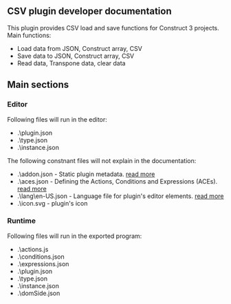 ## CSV plugin developer documentation

This plugin provides CSV load and save functions for Construct 3 projects.
Main functions:
 - Load data from JSON, Construct array, CSV
 - Save data to JSON, Construct array, CSV
 - Read data, Transpone data, clear data

## Main sections
### Editor
Following files will run in the editor:
 - .\plugin.json
 - .\type.json
 - .\instance.json

The following constnant files will not explain in the documentation:
 - .\addon.json - Static plugin metadata. [read more](https://www.construct.net/en/make-games/manuals/addon-sdk/guide/addon-metadata)
 - .\aces.json - Defining the Actions, Conditions and Expressions (ACEs). [read more](https://www.construct.net/en/make-games/manuals/addon-sdk/guide/defining-aces)
 - .\lang\en-US.json - Language file for plugin's editor elements. [read more](https://www.construct.net/en/make-games/manuals/addon-sdk/guide/language-file)
 - .\icon.svg - plugin's icon

### Runtime
Following files will run in the exported program:
 - .\actions.js
 - .\conditions.json
 - .\expressions.json
 - .\plugin.json
 - .\type.json
 - .\instance.json
 - .\domSide.json